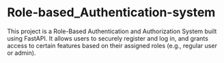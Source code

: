 # Role-based_Authentication-system
This project is a Role-Based Authentication and Authorization System built using FastAPI. It allows users to securely register and log in, and grants access to certain features based on their assigned roles (e.g., regular user or admin).
